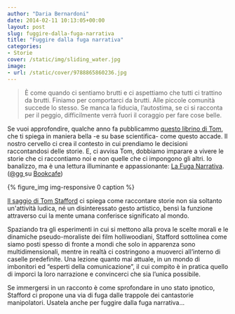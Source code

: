 ```yaml
---
author: "Daria Bernardoni"
date: 2014-02-11 10:13:05+00:00
layout: post
slug: fuggire-dalla-fuga-narrativa
title: "Fuggire dalla fuga narrativa"
categories:
- Storie
cover: /static/img/sliding_water.jpg
image:
- url: /static/cover/9788865860236.jpg
---
```


> È come quando ci sentiamo brutti e ci aspettiamo che tutti ci trattino da brutti. Finiamo per comportarci da brutti.
Alle piccole comunità succede lo stesso. Se manca la fiducia, l’autostima, se ci si racconta per il peggio, difficilmente verrà fuori il coraggio per fare cose belle.

Se vuoi approfondire, qualche anno fa pubblicammo [questo librino di Tom,](http://www.amazon.it/La-Fuga-Narrativa-Tom-Stafford-ebook/dp/B00480ODJ2) che ti spiega in maniera bella -e su base scientifica- come questo accade. Il nostro cervello ci crea il contesto in cui prendiamo le decisioni raccontandosi delle storie. E, ci avvisa Tom, dobbiamo imparare a vivere le storie che ci raccontiamo noi e non quelle che ci impongono gli altri.
Io banalizzo, ma è una lettura illuminante e appassionante: [La Fuga Narrativa](http://www.amazon.it/La-Fuga-Narrativa-Tom-Stafford-ebook/dp/B00480ODJ2). ([@gg ](https://twitter.com/gg)su [Bookcafe](http://www.bookcafe.net/il-tema-della-citta-e-della-narrazione-della-citta/))


{% figure_img img-responsive 0 caption %}

[Il saggio di Tom Stafford](http://www.amazon.it/La-Fuga-Narrativa-Tom-Stafford-ebook/dp/B00480ODJ2) ci spiega come raccontare storie non sia soltanto un'attività ludica, né un disinteressato gesto artistico, bensì la funzione attraverso cui la mente umana conferisce significato al mondo.

Spaziando tra gli esperimenti in cui si mettono alla prova le scelte morali e le dinamiche pseudo-moraliste dei film holliwoodiani, Stafford sottolinea come siamo posti spesso di fronte a mondi che solo in apparenza sono multidimensionali, mentre in realtà ci costringono a muoverci all’interno di caselle predefinite.
Una lezione quanto mai attuale, in un mondo di imbonitori ed “esperti della comunicazione”, il cui compito è in pratica quello di imporci la loro narrazione e convincerci che sia l’unica possibile.

Se immergersi in un racconto è come sprofondare in uno stato ipnotico, Stafford ci propone una via di fuga dalle trappole dei cantastorie manipolatori. Usatela anche per fuggire dalla fuga narrativa...
